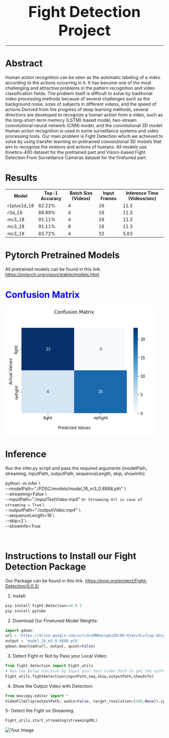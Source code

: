 

<center align="center">
<h1 align="center"><font size="+4">Fight Detection Project</font></h1>
</center>

---

 
 


<h1 color="green"><b>Abstract</b></h1>
<p>Human action recognition can be seen as the automatic labeling of a video according to the actions occurring in it. It has
become one of the most challenging and attractive problems in the pattern recognition and video classification fields.
The problem itself is difficult to solve by traditional video processing methods because of several challenges such as
the background noise, sizes of subjects in different videos, and the speed of actions.Derived from the progress of
deep learning methods, several directions are developed to recognize a human action from a video, such as the
long-short-term memory (LSTM)-based model, two-stream convolutional neural network (CNN) model, and the convolutional 3D model.
Human action recognition is used in some surveillance systems and video processing tools.
Our main problem is Fight Detection which we achieved to solve by using transfer learning on pretrained convolutional 3D models
that aim to recognize the motions and actions of humans.
All models use Kinetics-400 dataset for the pretrained part and Vision-based Fight Detection From Surveillance Cameras dataset
for the finetuned part.</p>

<h1 color="green"><b>Results</b></h1>
<table style="width:100%">
  <tr>
    <th>Model</th>
    <th>Top-1 Accuracy</th>
    <th>Batch Size (Videos)</th>
    <th>Input Frames</th>
    <th>Inference Time (Videos/sec)</th>
  </tr>
  
  <tr>
    <td>r2plus1d_18</td> <td>82.22%</td>  <td>4</td>  <td>16</td>  <td>11.3</td>
  </tr>
 
 <tr>
    <td>r3d_18</td> <td>88.89%</td>  <td>4</td>  <td>16</td>  <td>11.3</td>
  </tr>
 
 <tr>
    <td>mc3_18</td> <td>91.11%</td>  <td>4</td>  <td>16</td>  <td>11.3</td>
  </tr>
 
 <tr>
    <td>mc3_18</td> <td>91.11%</td>  <td>8</td>  <td>16</td>  <td>11.3</td>
  </tr>
 
 <tr>
    <td>mc3_18</td> <td>83.72%</td>  <td>4</td>  <td>32</td>  <td>5.63</td>
  </tr>
  
</table>



<h1 color="green"><b>Pytorch Pretrained Models</b></h1>
<p>All pretrained models can be found in this link.
 <a href="https://pytorch.org/vision/stable/models.html">https://pytorch.org/vision/stable/models.html</a></p>

<h1 style="color: blue"><b>Confusion Matrix</b></h1>
<img src="images/confusionMatrix.jpeg" alt="Simply Easy Learning" >




<h1 color="green"><b>Inference</b></h1>
<p>Run the infer.py script and pass the required arguments (modelPath, streaming, inputPath, outputPath, sequenceLength, skip, showInfo) <br>

python -m infer \ <br>
--modelPath="./FDSC/models/model_16_m3_0.8888.pth" \ <br>
--streaming=False \ <br>
--inputPath="./inputTestVideo.mp4" `Or Streaming Url in case of streaming = True` \ <br>
--outputPath="./outputVideo.mp4" \ <br>
--sequenceLength=16 \ <br>
--skip=2 \ <br>
--showInfo=True </p> <br>




<h1 color="green"><b>Instructions to Install our Fight Detection Package</b></h1>
<p>Our Package can be found in this link.
 <a href="https://pypi.org/project/Fight-Detection/0.0.3/">https://pypi.org/project/Fight-Detection/0.0.3/</a></p>

1. Install:

```python
pip install Fight-Detection==0.0.3
pip install pytube
```
2. Download Our Finetuned Model Weights:

```python
import gdown
url = 'https://drive.google.com/uc?id=1MWDeLnpEaZDrKK-OjmzvYLxfjwp-GDcp'
output = 'model_16_m3_0.8888.pth'
gdown.download(url, output, quiet=False)
```
3. Detect Fight or Not by Pass your Local Video:

```python
from fight_detection import Fight_utils
# Run the Below Function by Input your Test Video Path to get the outPut Video with Fight Detection or Not
Fight_utils.fightDetection(inputPath,seq,skip,outputPath,showInfo)
```
4. Show the Output Video with Detection:

```python
from moviepy.editor import *
VideoFileClip(outputPath, audio=False, target_resolution=(300,None)).ipython_display()
```
5- Detect the Fight on Streaming:

```python
Fight_utils.start_streaming(streamingURL)
```






<div style="float:left"><img src="https://scontent.fcai20-5.fna.fbcdn.net/v/t39.30808-6/269112292_1642135339476066_5881567363308810890_n.jpg?_nc_cat=110&ccb=1-5&_nc_sid=730e14&_nc_ohc=7NS4qYuWOaoAX8Hln7d&_nc_ht=scontent.fcai20-5.fna&oh=00_AT9eShqku1pSDFMpzapsRWl2X75L5WGtDaO4FvojNyONbA&oe=61C2841F" alt="Your Image"> </div>
